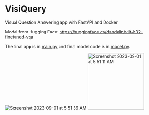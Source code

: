 # VisiQuery
 Visual Question Answering app with FastAPI and Docker

Model from Hugging Face: https://huggingface.co/dandelin/vilt-b32-finetuned-vqa

The final app is in [main.py](main.py) and final model code is in [model.py](model.py).

 
![Screenshot 2023-09-01 at 5 51 36 AM](https://github.com/masanbasa3k/VisiQuery/assets/66223190/f6225b8f-bf6e-413a-a65c-d9e11a17740f)
<img width="186" alt="Screenshot 2023-09-01 at 5 51 11 AM" src="https://github.com/masanbasa3k/VisiQuery/assets/66223190/78cbd2dd-ac81-46a6-bf5f-6282cdaf00f9">
